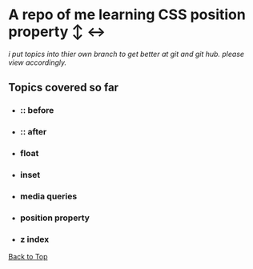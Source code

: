<a name="custom_anchor_name"></a>

# A repo of me learning CSS position property :arrow_up_down: :left_right_arrow:

_i put topics into thier own branch to get better at git and git hub. please view accordingly._

## Topics covered so far

- ### :: before
- ### :: after
- ### float
- ### inset
- ### media queries
- ### position property
- ### z index

[Back to Top](#custom_anchor_name)
